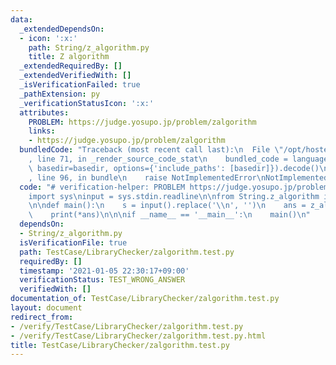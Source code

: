 ```yaml
---
data:
  _extendedDependsOn:
  - icon: ':x:'
    path: String/z_algorithm.py
    title: Z algorithm
  _extendedRequiredBy: []
  _extendedVerifiedWith: []
  _isVerificationFailed: true
  _pathExtension: py
  _verificationStatusIcon: ':x:'
  attributes:
    PROBLEM: https://judge.yosupo.jp/problem/zalgorithm
    links:
    - https://judge.yosupo.jp/problem/zalgorithm
  bundledCode: "Traceback (most recent call last):\n  File \"/opt/hostedtoolcache/Python/3.9.1/x64/lib/python3.9/site-packages/onlinejudge_verify/documentation/build.py\"\
    , line 71, in _render_source_code_stat\n    bundled_code = language.bundle(stat.path,\
    \ basedir=basedir, options={'include_paths': [basedir]}).decode()\n  File \"/opt/hostedtoolcache/Python/3.9.1/x64/lib/python3.9/site-packages/onlinejudge_verify/languages/python.py\"\
    , line 96, in bundle\n    raise NotImplementedError\nNotImplementedError\n"
  code: "# verification-helper: PROBLEM https://judge.yosupo.jp/problem/zalgorithm\n\
    import sys\ninput = sys.stdin.readline\n\nfrom String.z_algorithm import z_algorithm\n\
    \n\ndef main():\n    s = input().replace('\\n', '')\n    ans = z_algorithm(s)\n\
    \    print(*ans)\n\n\nif __name__ == '__main__':\n    main()\n"
  dependsOn:
  - String/z_algorithm.py
  isVerificationFile: true
  path: TestCase/LibraryChecker/zalgorithm.test.py
  requiredBy: []
  timestamp: '2021-01-05 22:30:17+09:00'
  verificationStatus: TEST_WRONG_ANSWER
  verifiedWith: []
documentation_of: TestCase/LibraryChecker/zalgorithm.test.py
layout: document
redirect_from:
- /verify/TestCase/LibraryChecker/zalgorithm.test.py
- /verify/TestCase/LibraryChecker/zalgorithm.test.py.html
title: TestCase/LibraryChecker/zalgorithm.test.py
---
```

